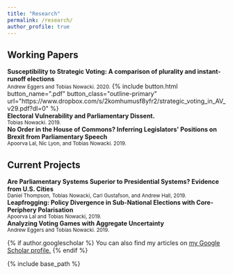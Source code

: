 ```yaml
---
title: "Research"
permalink: /research/
author_profile: true
---
```

## Working Papers

<div class="paper-title" style = "font-size: 1em; font-weight: bold;">Susceptibility to Strategic Voting: A comparison of plurality and instant-runoff elections</div>
<small>Andrew Eggers and Tobias Nowacki. 2020.</small> 
{% include button.html button_name=".pdf" button_class="outline-primary" url="https://www.dropbox.com/s/2komhumusf8yfr2/strategic_voting_in_AV_v29.pdf?dl=0" %}

<div class="paper-title" style = "font-size: 1em; font-weight: bold;">Electoral Vulnerability and Parliamentary Dissent.</div>
<small>Tobias Nowacki. 2019.</small>

<div class="paper-title" style = "font-size: 1em; font-weight: bold;">No Order in the House of Commons? Inferring Legislators' Positions on Brexit from Parliamentary Speech</div>
<small>Apoorva Lal, Nic Lyon, and Tobias Nowacki. 2019.</small>

## Current Projects

<div class="paper-title" style = "font-size: 1em; font-weight: bold;">Are Parliamentary Systems Superior to Presidential Systems? Evidence from U.S. Cities</div>
<small>Daniel Thompson, Tobias Nowacki, Carl Gustafson, and Andrew Hall, 2019.</small>

<div class="paper-title" style = "font-size: 1em; font-weight: bold;">Leapfrogging: Policy Divergence in Sub-National Elections with Core-Periphery Polarisation</div>
<small>Apoorva Lal and Tobias Nowacki, 2019.</small>

<div class="paper-title" style = "font-size: 1em; font-weight: bold;">Analyzing Voting Games with Aggregate Uncertainty</div>
<small>Andrew Eggers and Tobias Nowacki. 2019.</small>


{% if author.googlescholar %}
  You can also find my articles on <u><a href="{{author.googlescholar}}">my Google Scholar profile</a>.</u>
{% endif %}

{% include base_path %}
